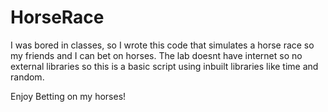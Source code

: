 # HorseRace
I was bored in classes, so I wrote this code that simulates a horse race so my friends and I can bet on horses. The lab doesnt have internet so no external libraries so this is a basic script using inbuilt libraries like time and random.

Enjoy Betting on my horses!
